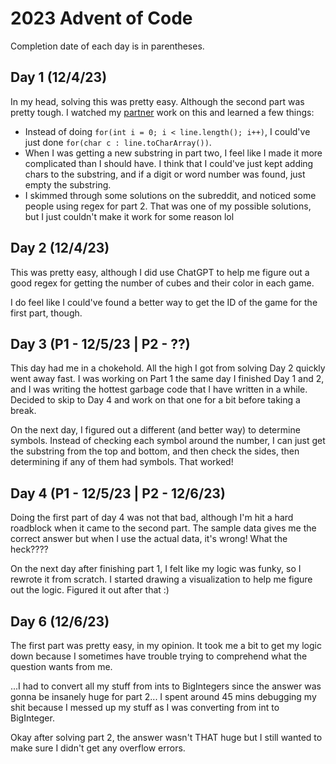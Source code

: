 # 2023 Advent of Code
Completion date of each day is in parentheses.
## Day 1 (12/4/23)
In my head, solving this was pretty easy. Although the second part was pretty tough. I watched my [partner](https://github.com/AzureToast) work on this and learned a few things:

- Instead of doing `for(int i = 0; i < line.length(); i++)`, I could've just done `for(char c : line.toCharArray())`.
- When I was getting a new substring in part two, I feel like I made it more complicated than I should have. I think that I could've just kept adding chars to the substring, and if a digit or word number was found, just empty the substring.
- I skimmed through some solutions on the subreddit, and noticed some people using regex for part 2. That was one of my possible solutions, but I just couldn't make it work for some reason lol

## Day 2 (12/4/23)
This was pretty easy, although I did use ChatGPT to help me figure out a good regex for getting the number of cubes and their color in each game.

I do feel like I could've found a better way to get the ID of the game for the first part, though.

## Day 3 (P1 - 12/5/23 | P2 - ??)
This day had me in a chokehold. All the high I got from solving Day 2 quickly went away fast. I was working on Part 1 the same day I finished Day 1 and 2, and I was writing the hottest garbage code that I have written in a while. Decided to skip to Day 4 and work on that one for a bit before taking a break.

On the next day, I figured out a different (and better way) to determine symbols. Instead of checking each symbol around the number, I can just get the substring from the top and bottom, and then check the sides, then determining if any of them had symbols. That worked!

## Day 4 (P1 - 12/5/23 | P2 - 12/6/23)
Doing the first part of day 4 was not that bad, although I'm hit a hard roadblock when it came to the second part. The sample data gives me the correct answer but when I use the actual data, it's wrong! What the heck????

On the next day after finishing part 1, I felt like my logic was funky, so I rewrote it from scratch. I started drawing a visualization to help me figure out the logic. Figured it out after that :)

## Day 6 (12/6/23)
The first part was pretty easy, in my opinion. It took me a bit to get my logic down because I sometimes have trouble trying to comprehend what the question wants from me.

...I had to convert all my stuff from ints to BigIntegers since the answer was gonna be insanely huge for part 2... I spent around 45 mins debugging my shit because I messed up my stuff as I was converting from int to BigInteger.

Okay after solving part 2, the answer wasn't THAT huge but I still wanted to make sure I didn't get any overflow errors. 